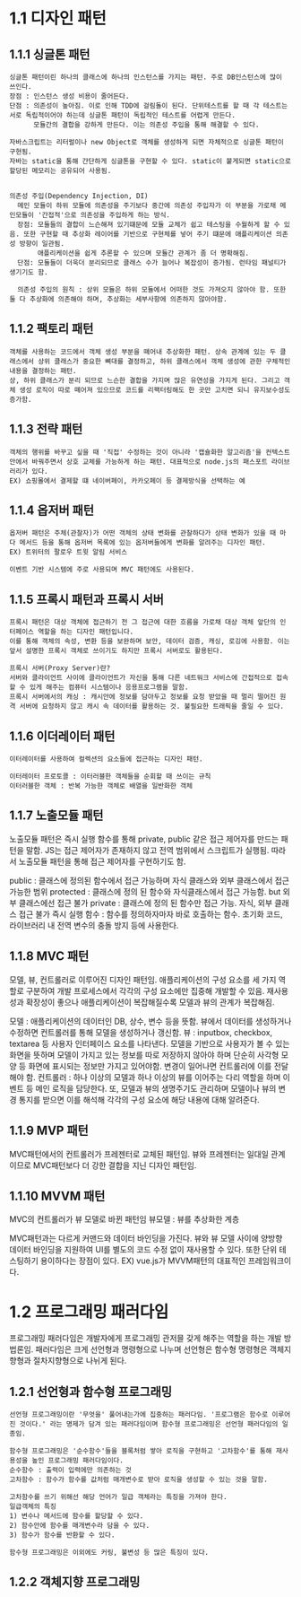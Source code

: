 # 1.1 디자인 패턴
  
  ## 1.1.1 싱글톤 패턴
    싱글톤 패턴이린 하나의 클래스에 하나의 인스턴스를 가지는 패턴. 주로 DB인스턴스에 많이 쓰인다.
    장점 : 인스턴스 생성 비용이 줄어든다.
    단점 : 의존성이 높아짐. 이로 인해 TDD에 걸림돌이 된다. 단위테스트를 할 때 각 테스트는 서로 독립적이어야 하는데 싱글톤 패턴이 독립적인 테스트를 어렵게 만든다.
          모듈간의 결합을 강하게 만든다. 이는 의존성 주입을 통해 해결할 수 있다.
    
    자바스크립트는 리터럴이나 new Object로 객체를 생성하게 되면 자체적으로 싱글톤 패턴이 구현됨.
    자바는 static을 통해 간단하게 싱글톤을 구현할 수 있다. static이 붙게되면 static으로 할당된 메모리는 공유되어 사용됨.
    
    
    의존성 주입(Dependency Injection, DI)
      메인 모듈이 하위 모듈에 의존성을 주기보다 중간에 의존성 주입자가 이 부분을 가로채 메인모듈이 '간접적'으로 의존성을 주입하게 하는 방식.
      장점: 모듈들의 결합이 느슨해져 있기떄문에 모듈 교체가 쉽고 테스팅을 수월하게 할 수 있음. 또한 구현할 때 추상화 레이어를 기반으로 구현체를 넣어 주기 떄문에 애플리케이션 의존성 방향이 일관됨.
           애플리케이션을 쉽게 추론할 수 있으며 모듈간 관계가 좀 더 명확해짐.
      단점: 모듈들이 더욱더 분리되므로 클래스 수가 늘어나 복잡성이 증가됨. 런타임 패널티가 생기기도 함.
      
      의존성 주입의 원칙 : 상위 모듈은 하위 모듈에서 어떠한 것도 가져오지 않아야 함. 또한 둘 다 추상화에 의존해야 하며, 추상화는 세부사항에 의존하지 않아야함.
  
  ## 1.1.2 팩토리 패턴
    객체를 사용하는 코드에서 객체 생성 부분을 뗴어내 추상화한 패턴. 상속 관계에 있는 두 클래스에서 상위 클래스가 중요한 뼈대를 결정하고, 하위 클래스에서 객체 생성에 관한 구체적인 내용을 결정하는 패턴.
    상, 하위 클래스가 분리 되므로 느슨한 결합을 가지며 많은 유연성을 가지게 된다. 그리고 객체 생성 로직이 따로 뗴어져 있으므로 코드를 리팩터링해도 한 곳만 고치면 되니 유지보수성도 증가함.
    
  ## 1.1.3 전략 패턴
    객체의 행위를 바꾸고 싶을 때 '직접' 수정하는 것이 아니라 '캡슐화한 알고리즘'을 컨텍스트 안에서 바꿔주면서 상호 교체를 가능하게 하는 패턴. 대표적으로 node.js의 패스포트 라이브러리가 있다.
    EX) 쇼핑몰에서 결제할 떄 네이버페이, 카카오페이 등 결제방식을 선택하는 예
   
  ## 1.1.4 옵저버 패턴
    옵저버 패턴은 주체(관찰자)가 어떤 객체의 상태 변화를 관찰하다가 상태 변화가 있을 때 마다 메서드 등을 통해 옵저버 목록에 있는 옵저버들에게 변화를 알려주는 디자인 패턴.
    EX) 트위터의 팔로우 트윗 알림 서비스
    
    이벤트 기반 시스템에 주로 사용되며 MVC 패턴에도 사용된다. 
    
  ## 1.1.5 프록시 패턴과 프록시 서버
    프록시 패턴은 대상 객체에 접근하기 전 그 접근에 대한 흐름을 가로채 대상 객체 앞단의 인터페이스 역할을 하는 디자인 패턴입니다.
    이를 통해 객체의 속성, 변환 등을 보완하며 보안, 데이터 검증, 캐싱, 로깅에 사용함. 이는 앞서 설명한 프록시 객체로 쓰이기도 하지만 프록시 서버로도 활용된다.
    
    프록시 서버(Proxy Server)란?
    서버와 클라이언트 사이에 클라이언트가 자신을 통해 다른 네트워크 서비스에 간접적으로 접속할 수 있게 해주는 컴퓨터 시스템이나 응용프로그램을 말함.
    프록시 서버에서의 캐싱 : 캐시안에 정보를 담아두고 정보를 요청 받았을 때 멀리 떨어진 원격 서버에 요청하지 않고 캐시 속 데이터를 활용하는 것. 불필요한 트래픽을 줄일 수 있다.
    
  ## 1.1.6 이더레이터 패턴
    이터레이터를 사용하여 컬렉션의 요소들에 접근하는 디자인 패턴.

    이터레이터 프로토콜 : 이터러블한 객체들을 순회할 때 쓰이는 규칙
    이터러블한 객체 : 반복 가능한 객체로 배열을 일반화한 객체
    
  ## 1.1.7 노출모듈 패턴
  노출모듈 패턴은 즉시 실행 함수를 통해 private, public 같은 접근 제어자를 만드는 패턴을 말함. JS는 접근 제어자가 존재하지 않고 전역 범위에서 스크립트가 실행됨. 따라서 노출모듈 패턴을 통해 접근   제어자를 구현하기도 함.
  
  public : 클래스에 정의된 함수에서 접근 가능하며 자식 클래스와 외부 클래스에서 접근 가능한 범위
  protected : 클래스에 정의 된 함수와 자식클래스에서 접근 가능함. but 외부 클래스에선 접근 불가
  private : 클래스에 정의 된 함수만 접근 가능. 자식, 외부 클래스 접근 불가
  즉시 실행 함수 : 함수를 정의하자마자 바로 호출하는 함수. 초기화 코드, 라이브러리 내 전역 변수의 충돌 방지 등에 사용한다.
    
  ## 1.1.8 MVC 패턴
  모델, 뷰, 컨트롤러로 이루어진 디자인 패턴임.
  애플리케이션의 구성 요소를 세 가지 역할로 구분하여 개발 프로세스에서 각각의 구성 요소에만 집중해 개발할 수 있음. 재사용성과 확장성이 좋으나 애플리케이션이 복잡해질수록 모델과 뷰의 관계가 복잡해짐.
  
  모델 : 애플리케이션의 데이터인 DB, 상수, 변수 등을 뜻함. 뷰에서 데이터를 생성하거나 수정하면 컨트롤러를 통해 모델을 생성하거나 갱신함.
  뷰 : inputbox, checkbox, textarea 등 사용자 인터페이스 요소를 나타낸다. 모델을 기반으로 사용자가 볼 수 있는 화면을 뜻하며 모델이 가지고 있는 정보를 따로 저장하지 않아야 하며 단순히 
       사각형 모양 등 화면에 표시되는 정보만 가지고 있어야함. 변경이 일어나면 컨트롤러에 이를 전달해야 함.
  컨트롤러 : 하나 이상의 모델과 하나 이상의 뷰를 이어주는 다리 역할을 하며 이벤트 등 메인 로직을 담당한다. 또, 모델과 뷰의 생명주기도 관리하며 모델이나 뷰의 변경 통지를 받으면 이를 해석해
           각각의 구성 요소에 해당 내용에 대해 알려준다.
           
  ## 1.1.9 MVP 패턴
  MVC패턴에서의 컨트롤러가 프레젠터로 교체된 패턴임.
  뷰와 프레젠터는 일대일 관계이므로 MVC패턴보다 더 강한 결합을 지닌 디자인 패턴임.
  
  ## 1.1.10 MVVM 패턴
  MVC의 컨트롤러가 뷰 모델로 바뀐 패턴임
  뷰모델 : 뷰를 추상화한 계층
  
  MVC패턴과는 다르게 커맨드와 데이터 바인딩을 가진다. 뷰와 뷰 모델 사이에 양방향 데이터 바인딩을 지원하여 UI를 별도의 코드 수정 없이 재사용할 수 있다. 또한 단위 테스팅하기 용이하다는 장점이 있다.
  EX) vue.js가 MVVM패턴의 대표적인 프레임워크이다.
 
# 1.2 프로그래밍 패러다임

  프로그래밍 패러다임은 개발자에게 프로그래밍 관저믈 갖게 해주는 역할을 하는 개발 방법론임.
  패러다임은 크게 선언형과 명령형으로 나누며 선언형은 함수형 명령형은 객체지향형과 절차지향형으로 나뉘게 된다.
  
  ## 1.2.1 선언형과 함수형 프로그래밍
    선언형 프로그래밍이란 '무엇을' 풀어내는가에 집중하는 패러다임. '프로그램은 함수로 이루어진 것이다.' 라는 명제가 담겨 있는 패러다임이며 함수형 프로그래밍은 선언형 패러다임의 일종임.
    
    함수형 프로그래밍은 '순수함수'들을 블록처럼 쌓아 로직을 구현하고 '고차함수'를 통해 재사용성을 높인 프로그래밍 패러다임이다.
    순수함수 : 출력이 입력에만 의존하는 것
    고차함수 : 함수가 함수를 값처럼 매개변수로 받아 로직을 생성할 수 있는 것을 말함.
    
    고차함수를 쓰기 위해선 해당 언어가 일급 객체라는 특징을 가져야 한다.
    일급객체의 특징 
    1) 변수나 메서드에 함수를 할당할 수 있다.
    2) 함수안에 함수를 매개변수라 담을 수 있다.
    3) 함수가 함수를 반환할 수 있다.
    
    함수형 프로그래밍은 이외에도 커링, 불변성 등 많은 특징이 있다.

  ## 1.2.2 객체지향 프로그래밍
    
    
   
    
    
    
    
    
